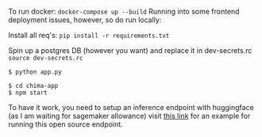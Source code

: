To run docker:
`docker-compose up --build`
Running into some frontend deployment issues, however, so do run locally:

Install all req's:
`pip install -r requirements.txt`

Spin up a postgres DB (however you want) and replace it in dev-secrets.rc
`source dev-secrets.rc`

```dotnetcli
$ python app.py
```

```dotnetcli
$ cd chima-app
$ npm start
```

To have it work, you need to setup an inference endpoint with huggingface (as I am waiting for sagemaker allowance)
visit [this link](https://ui.endpoints.huggingface.co/devyanbiswas/new?repository=daryl149%2Fllama-2-7b-chat-hf) for an example for running this open source endpoint.